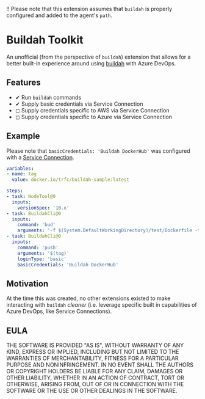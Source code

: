 ‼ Please note that this extension assumes that `buildah` is properly configured and added to the agent's `path`.

# Buildah Toolkit

An unofficial (from the perspective of `buildah`) extension that allows for a better built-in experience around using [buildah](https://buildah.io/) with Azure DevOps.

## Features

* ✔ Run `buildah` commands
* ✔ Supply basic credentials via Service Connection
* ◻ Supply credentials specific to AWS via Service Connection
* ◻ Supply credentials specific to Azure via Service Connection

## Example

Please note that `basicCredentials: 'Buildah DockerHub'` was configured with a [Service Connection](https://docs.microsoft.com/en-us/azure/devops/pipelines/library/service-endpoints?view=azure-devops&tabs=yaml).

```yml
variables:
- name: tag
  value: docker.io/trfc/buildah-sample:latest

steps:
- task: NodeTool@0
  inputs:
    versionSpec: '10.x'
- task: BuildahCli@0
  inputs:
    command: 'bud'
    arguments: '-f $(System.DefaultWorkingDirectory)/test/Dockerfile -t $(tag)'
- task: BuildahCli@0
  inputs:
    command: 'push'
    arguments: '$(tag)'
    loginType: 'basic'
    basicCredentials: 'Buildah DockerHub'
```

## Motivation

At the time this was created, no other extensions existed to make interacting with `buildah` *cleaner* (i.e. leverage specific built in capabilities of Azure DevOps, like Service Connections).

## EULA

THE SOFTWARE IS PROVIDED "AS IS", WITHOUT WARRANTY OF ANY KIND, EXPRESS OR IMPLIED, INCLUDING BUT NOT LIMITED TO THE WARRANTIES OF MERCHANTABILITY, FITNESS FOR A PARTICULAR PURPOSE AND NONINFRINGEMENT. IN NO EVENT SHALL THE AUTHORS OR COPYRIGHT HOLDERS BE LIABLE FOR ANY CLAIM, DAMAGES OR OTHER LIABILITY, WHETHER IN AN ACTION OF CONTRACT, TORT OR OTHERWISE, ARISING FROM, OUT OF OR IN CONNECTION WITH THE SOFTWARE OR THE USE OR OTHER DEALINGS IN THE SOFTWARE.